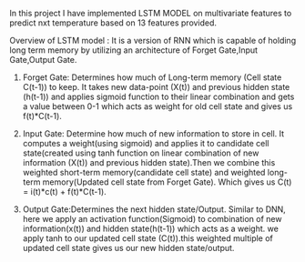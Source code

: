 In this project I have implemented LSTM MODEL on multivariate features to predict nxt temperature based on 13 features provided.

Overview of LSTM model :
It is a version of RNN which is capable of holding long term memory by utilizing an architecture of Forget Gate,Input Gate,Output Gate.

1) Forget Gate: Determines how much of Long-term memory (Cell state C(t-1)) to keep. It takes new data-point (X(t)) and previous hidden state (h(t-1)) and applies sigmoid function to their linear combination and gets a value between 0-1 which acts as weight for old cell state and gives us f(t)*C(t-1).

2) Input Gate: Determine how much of new information to store in cell. It computes a weight(using sigmoid) and applies it to candidate cell state(created using tanh function on linear combination of new information (X(t)) and previous hidden state).Then we combine this weighted short-term memory(candidate cell state) and weighted long-term memory(Updated cell state from Forget Gate). Which gives us C(t) = i(t)*c(t) + f(t)*C(t-1).

3) Output Gate:Determines the next hidden state/Output. Similar to DNN, here we apply an activation function(Sigmoid) to combination of new information(x(t)) and hidden state(h(t-1)) which acts as a weight. we apply tanh to our updated cell state (C(t)).this weighted multiple of updated cell state gives us our new hidden state/output.
